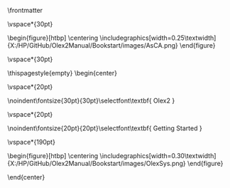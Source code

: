 \frontmatter


\vspace*{30pt}


  \begin{figure}[htbp]
  \centering
  \includegraphics[width=0.25\textwidth]{X:/HP/GitHub/Olex2Manual/Bookstart/images/AsCA.png}
  \end{figure}



\vspace*{30pt}

\thispagestyle{empty}
\begin{center}


\vspace*{20pt}

\noindent\fontsize{30pt}{30pt}\selectfont\textbf{
Olex2
}

\vspace*{20pt}


\noindent\fontsize{20pt}{20pt}\selectfont\textbf{
Getting Started
}


\vspace*{190pt}

  \begin{figure}[htbp]
  \centering
  \includegraphics[width=0.30\textwidth]{X:/HP/GitHub/Olex2Manual/Bookstart/images/OlexSys.png}
  \end{figure}


\end{center}

